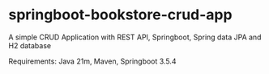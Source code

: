 # springboot-bookstore-crud-app

A simple CRUD Application with REST API, Springboot, Spring data JPA and H2 database

Requirements: 
Java 21m, Maven, Springboot 3.5.4



